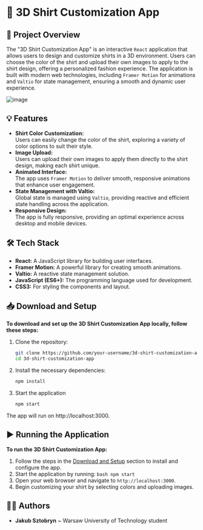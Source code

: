 # 👕 3D Shirt Customization App

## 📝 Project Overview
The "3D Shirt Customization App" is an interactive `React` application that allows users to design and customize shirts in a 3D environment. Users can choose the color of the shirt and upload their own images to apply to the shirt design, offering a personalized fashion experience. The application is built with modern web technologies, including `Framer Motion` for animations and `Valtio` for state management, ensuring a smooth and dynamic user experience.

![image](https://github.com/user-attachments/assets/9da40bee-47f5-4751-9f7e-10873cc07b85)

## 💡 Features
- **Shirt Color Customization:**  
  Users can easily change the color of the shirt, exploring a variety of color options to suit their style.
- **Image Upload:**  
  Users can upload their own images to apply them directly to the shirt design, making each shirt unique.
- **Animated Interface:**  
  The app uses `Framer Motion` to deliver smooth, responsive animations that enhance user engagement.
- **State Management with Valtio:**  
  Global state is managed using `Valtio`, providing reactive and efficient state handling across the application.
- **Responsive Design:**  
  The app is fully responsive, providing an optimal experience across desktop and mobile devices.

## 🛠️ Tech Stack
- **React:** A JavaScript library for building user interfaces.
- **Framer Motion:** A powerful library for creating smooth animations.
- **Valtio:** A reactive state management solution.
- **JavaScript (ES6+):** The programming language used for development.
- **CSS3:** For styling the components and layout.

## 📥 Download and Setup 
**To download and set up the 3D Shirt Customization App locally, follow these steps:**
1. Clone the repository:
   ```bash
   git clone https://github.com/your-username/3d-shirt-customization-app.git
   cd 3d-shirt-customization-app
2. Install the necessary dependencies:
    ```bash
    npm install
3. Start the application
    ```bash
    npm start
The app will run on http://localhost:3000.

## ▶️ Running the Application
**To run the 3D Shirt Customization App:** 
1. Follow the steps in the [Download and Setup](#-download-and-setup) section to install and configure the app. 
2. Start the application by running: ```bash npm start ``` 
3. Open your web browser and navigate to `http://localhost:3000`. 
4. Begin customizing your shirt by selecting colors and uploading images.

## 🙋‍♂️ Authors
- **Jakub Sztobryn** ~ Warsaw University of Technology student

